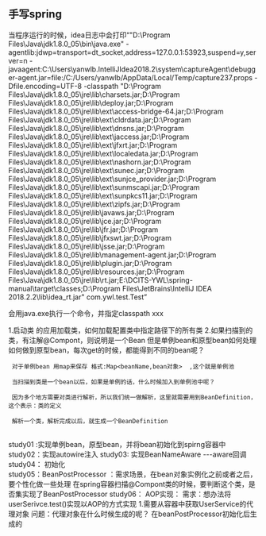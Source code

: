 ## 手写spring

   当程序运行的时候，idea日志中会打印“"D:\Program Files\Java\jdk1.8.0_05\bin\java.exe" -agentlib:jdwp=transport=dt_socket,address=127.0.0.1:53923,suspend=y,server=n -javaagent:C:\Users\yanwlb\.IntelliJIdea2018.2\system\captureAgent\debugger-agent.jar=file:/C:/Users/yanwlb/AppData/Local/Temp/capture237.props -Dfile.encoding=UTF-8 -classpath "D:\Program Files\Java\jdk1.8.0_05\jre\lib\charsets.jar;D:\Program Files\Java\jdk1.8.0_05\jre\lib\deploy.jar;D:\Program Files\Java\jdk1.8.0_05\jre\lib\ext\access-bridge-64.jar;D:\Program Files\Java\jdk1.8.0_05\jre\lib\ext\cldrdata.jar;D:\Program Files\Java\jdk1.8.0_05\jre\lib\ext\dnsns.jar;D:\Program Files\Java\jdk1.8.0_05\jre\lib\ext\jaccess.jar;D:\Program Files\Java\jdk1.8.0_05\jre\lib\ext\jfxrt.jar;D:\Program Files\Java\jdk1.8.0_05\jre\lib\ext\localedata.jar;D:\Program Files\Java\jdk1.8.0_05\jre\lib\ext\nashorn.jar;D:\Program Files\Java\jdk1.8.0_05\jre\lib\ext\sunec.jar;D:\Program Files\Java\jdk1.8.0_05\jre\lib\ext\sunjce_provider.jar;D:\Program Files\Java\jdk1.8.0_05\jre\lib\ext\sunmscapi.jar;D:\Program Files\Java\jdk1.8.0_05\jre\lib\ext\sunpkcs11.jar;D:\Program Files\Java\jdk1.8.0_05\jre\lib\ext\zipfs.jar;D:\Program Files\Java\jdk1.8.0_05\jre\lib\javaws.jar;D:\Program Files\Java\jdk1.8.0_05\jre\lib\jce.jar;D:\Program Files\Java\jdk1.8.0_05\jre\lib\jfr.jar;D:\Program Files\Java\jdk1.8.0_05\jre\lib\jfxswt.jar;D:\Program Files\Java\jdk1.8.0_05\jre\lib\jsse.jar;D:\Program Files\Java\jdk1.8.0_05\jre\lib\management-agent.jar;D:\Program Files\Java\jdk1.8.0_05\jre\lib\plugin.jar;D:\Program Files\Java\jdk1.8.0_05\jre\lib\resources.jar;D:\Program Files\Java\jdk1.8.0_05\jre\lib\rt.jar;E:\DCITS-YWL\spring-manual\target\classes;D:\Program Files\JetBrains\IntelliJ IDEA 2018.2.2\lib\idea_rt.jar" com.ywl.test.Test”
   
   会用java.exe执行一个命令，并指定classpath xxx
   
   
   1.启动类 的应用加载类，如何加载配置类中指定路径下的所有类
   2.如果扫描到的类，有注解@Compont，则说明是一个Bean
     但是单例bean和原型bean如何处理
     如何做到原型bean，每次get的时候，都能得到不同的bean呢？
     
     对于单例bean 用map来保存 格式:Map<beanName,bean对象>  ,这个就是单例池
     
     当扫描到类是一个bean以后，如果是单例的话，什么时候加入到单例池中呢？
     
     因为多个地方需要对类进行解析，所以我们统一做解析，这里就需要用到BeanDefinition，这个表示：类的定义
     
     解析一个类，解析完成以后，就生成一个BeanDefinition
##
  study01 :实现单例bean，原型bean，并将bean初始化到spirng容器中
  study02：实现autowire注入
  study03: 实现BeanNameAware ---aware回调     
  study04： 初始化   
  study05：BeanPostProcessor ：需求场景，在bean对象实例化之前或者之后，要个性化做一些处理
           在spring容器扫描@Compont类的时候，要判断这个类，是否集实现了BeanPostProcessor
  study06： AOP实现：
           需求：想办法将userSerivce.test()实现以AOP的方式实现
               1.需要从容器中获取UserService的代理对象
               问题：代理对象在什么时候生成的呢？
                    在beanPostProcessor初始化后生成的         
     
